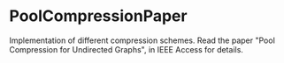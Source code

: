 # PoolCompressionPaper
Implementation of different compression schemes. Read the paper "Pool Compression for Undirected Graphs", in IEEE Access for details.
